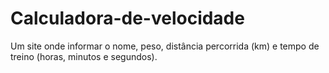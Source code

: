 # Calculadora-de-velocidade
Um site onde  informar o nome, peso, distância percorrida (km) e tempo de treino (horas, minutos e segundos).
